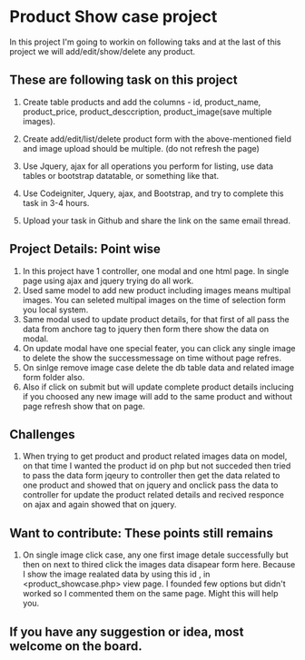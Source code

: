 # Product Show case project

In this project I'm going to workin on following taks and at the last of this project we will add/edit/show/delete any product.

## These are following task on this project
1. Create table products and add the columns - id, product_name, product_price, product_desccription, product_image(save multiple images).

1. Create add/edit/list/delete product form with the above-mentioned field and image upload should be multiple. (do not refresh the page)

1. Use Jquery, ajax for all operations you perform for listing, use data tables or bootstrap datatable, or something like that.

1. Use Codeigniter, Jquery, ajax, and Bootstrap, and try to complete this task in 3-4 hours.

1. Upload your task in Github and share the link on the same email thread.

## Project Details: Point wise

1. In this project have 1 controller, one modal and one html page. In single page using ajax and jquery trying do all work.
1. Used same model to add new product including images means multipal images. You can seleted multipal images on the time of selection form you local system.
1. Same modal used to update product details, for that first of all pass the data from anchore tag to jquery then form there show the data on modal.
1. On update modal have one special feater, you can click any single image to delete the show the successmessage on time without page refres.
1. On sinlge remove image case delete the db table data and related image form folder also.
1. Also if click on submit but will update complete product details inclucing if you choosed any new image will add to the same product and without page refresh show that on page.

## Challenges

1. When trying to get product and product related images data on model, on that time I wanted the product id on php but not succeded then tried to pass the data form jqeury to controller then get the data related to one product and showed that on jquery and onclick pass the data to controller for update the product related details and recived responce on ajax and again showed that on jquery. 

## Want to contribute: These points still remains 


1. On single image click case, any one first image detale successfully but then on next to thired click the images data disapear form here. Because I show the image realated data by using this id <show-related-images>, in <product_showcase.php> view page. I founded few options but didn't worked so I commented them on the same page. Might this will help you.

## If you have any suggestion or idea, most welcome on the board.